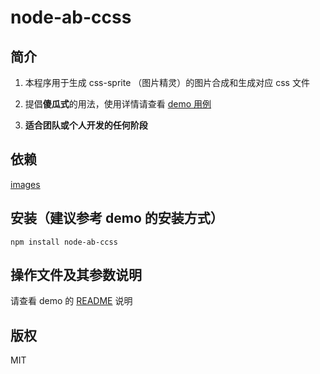 # node-ab-ccss


## 简介

1. 本程序用于生成 css-sprite （图片精灵）的图片合成和生成对应 css 文件

1. 提倡**傻瓜式**的用法，使用详情请查看 [demo 用例](https://github.com/abensu/node-ab-ccss/tree/master/demo)

1. **适合团队或个人开发的任何阶段**


## 依赖

[images](https://github.com/zhangyuanwei/node-images)


## 安装（建议参考 demo 的安装方式）

```
npm install node-ab-ccss
```


## 操作文件及其参数说明

请查看 demo 的 [README](https://github.com/abensu/node-ab-ccss/tree/master/demo) 说明


## 版权

MIT